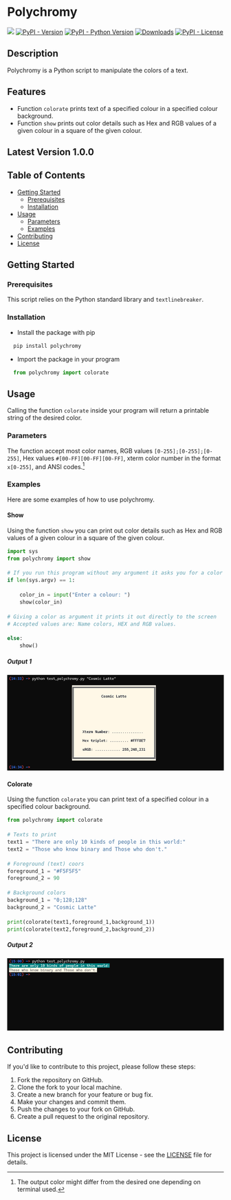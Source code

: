 # Polychromy

[<img src="https://img.shields.io/badge/polychromy-py-blue?style=flat&logo=python&logoWidth=20.svg/"></a>](https://github.com/scalvaruso/polychromy/)
[![PyPI - Version](https://img.shields.io/pypi/v/polychromy?logo=pypi&logoColor=white&color=blue)](https://pypi.org/project/polychromy/)
[![PyPI - Python Version](https://img.shields.io/pypi/pyversions/polychromy?logo=python)](https://pypi.org/project/polychromy/)
[![Downloads](https://static.pepy.tech/badge/polychromy)](https://pepy.tech/project/polychromy)
[![PyPI - License](https://img.shields.io/pypi/l/polychromy?color=blue)](https://github.com/scalvaruso/polychromy/blob/main/LICENSE.md)

<!---
[![PyPI - status](https://img.shields.io/pypi/status/:polychromy)](https://pypi.org/project/polychromy/)
[![Documentation Status](https://readthedocs.org/projects/polychromy/badge/?version=latest)](https://polychromy.readthedocs.io/en/latest/?badge=latest)
-->

## Description

Polychromy is a Python script to manipulate the colors of a text.

## Features

- Function ```colorate``` prints text of a specified colour in a specified colour background.
- Function ```show``` prints out color details such as Hex and RGB values of a given colour in a square of the given colour.

## Latest Version 1.0.0

## Table of Contents

- [Getting Started](#getting-started)
  - [Prerequisites](#prerequisites)
  - [Installation](#installation)
- [Usage](#usage)
  - [Parameters](#parameters)
  - [Examples](#examples)
- [Contributing](#contributing)
- [License](#license)

## Getting Started

### Prerequisites

This script relies on the Python standard library and ```textlinebreaker```.

### Installation

- Install the package with pip

```bash
  pip install polychromy
```

- Import the package in your program

```Python
  from polychromy import colorate
```

## Usage

Calling the function ```colorate``` inside your program will return a printable string of the desired color.

### Parameters

The function accept most color names, RGB values ```[0-255];[0-255];[0-255]```, Hex values ```#[00-FF][00-FF][00-FF]```, xterm color number in the format ```x[0-255]```, and ANSI codes.[^Note]

[^Note]: The output color might differ from the desired one depending on terminal used.

### Examples

Here are some examples of how to use polychromy.

<!--- Example 01 --->
#### Show

Using the function ```show``` you can print out color details such as Hex and RGB values of a given colour in a square of the given colour.

```Python
import sys
from polychromy import show

# If you run this program without any argument it asks you for a color and prints it out to the screen.
if len(sys.argv) == 1:

    color_in = input("Enter a colour: ")
    show(color_in)

# Giving a color as argument it prints it out directly to the screen
# Accepted values are: Name colors, HEX and RGB values.

else:
    show()

```

##### Output 1

![example01](https://raw.githubusercontent.com/scalvaruso/polychromy/main/images/example01.png)

<!--- Example 02 --->
#### Colorate

Using the function ```colorate``` you can print text of a specified colour in a specified colour background.

```Python
from polychromy import colorate

# Texts to print
text1 = "There are only 10 kinds of people in this world:"
text2 = "Those who know binary and Those who don't."

# Foreground (text) coors
foreground_1 = "#F5F5F5"
foreground_2 = 90

# Background colors
background_1 = "0;128;128"
background_2 = "Cosmic Latte"

print(colorate(text1,foreground_1,background_1))
print(colorate(text2,foreground_2,background_2))

```

##### Output 2

![example02](https://raw.githubusercontent.com/scalvaruso/polychromy/main/images/example02.png)

## Contributing

If you'd like to contribute to this project, please follow these steps:

1. Fork the repository on GitHub.
2. Clone the fork to your local machine.
3. Create a new branch for your feature or bug fix.
4. Make your changes and commit them.
5. Push the changes to your fork on GitHub.
6. Create a pull request to the original repository.

## License

This project is licensed under the MIT License - see the [LICENSE](https://github.com/scalvaruso/polychromy/blob/main/LICENSE.md) file for details.
